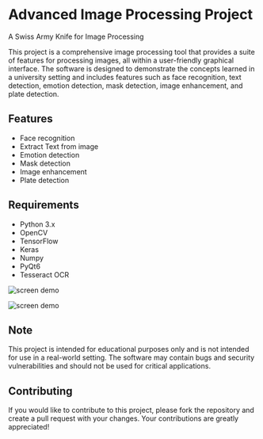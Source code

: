 # Advanced Image Processing Project
A Swiss Army Knife for Image Processing

This project is a comprehensive image processing tool that provides a suite of features for processing images, all within a user-friendly graphical interface. The software is designed to demonstrate the concepts learned in a university setting and includes features such as face recognition, text detection, emotion detection, mask detection, image enhancement, and plate detection.

## Features
* Face recognition
* Extract Text from image
* Emotion detection
* Mask detection
* Image enhancement
* Plate detection

## Requirements
* Python 3.x
* OpenCV
* TensorFlow
* Keras
* Numpy
* PyQt6
* Tesseract OCR

![screen demo](https://raw.githubusercontent.com/najeh-halawani/Advanced-Image-Processing-Project/main/screen_1.png)

![screen demo](https://raw.githubusercontent.com/najeh-halawani/Advanced-Image-Processing-Project/main/screen_2.png)


## Note
This project is intended for educational purposes only and is not intended for use in a real-world setting. The software may contain bugs and security vulnerabilities and should not be used for critical applications.

## Contributing
If you would like to contribute to this project, please fork the repository and create a pull request with your changes. Your contributions are greatly appreciated!
